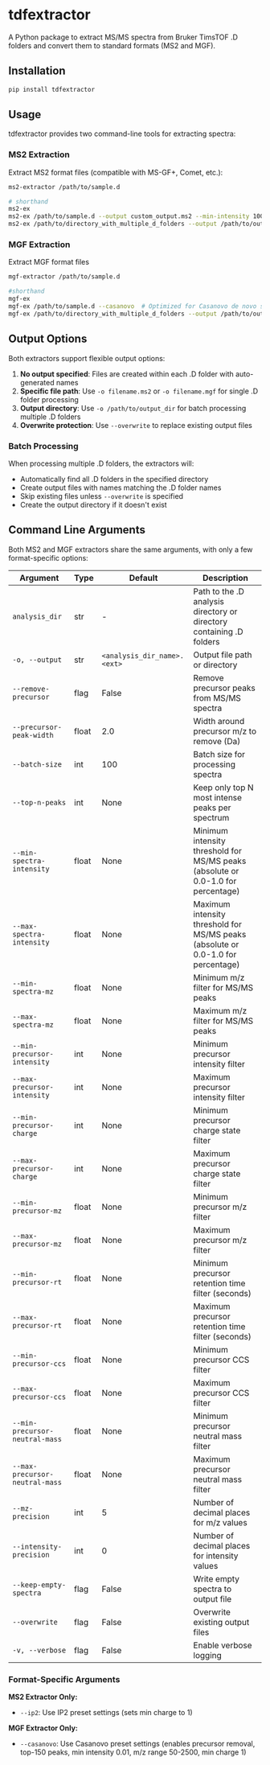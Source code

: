 # tdfextractor

A Python package to extract MS/MS spectra from Bruker TimsTOF .D folders and convert them to standard formats (MS2 and MGF).

## Installation

```bash
pip install tdfextractor
```

## Usage

tdfextractor provides two command-line tools for extracting spectra:

### MS2 Extraction
Extract MS2 format files (compatible with MS-GF+, Comet, etc.):

```bash
ms2-extractor /path/to/sample.d

# shorthand
ms2-ex 
ms2-ex /path/to/sample.d --output custom_output.ms2 --min-intensity 100 --min-charge 2
ms2-ex /path/to/directory_with_multiple_d_folders --output /path/to/output_directory
```

### MGF Extraction  
Extract MGF format files

```bash
mgf-extractor /path/to/sample.d

#shorthand
mgf-ex
mgf-ex /path/to/sample.d --casanovo  # Optimized for Casanovo de novo sequencing
mgf-ex /path/to/directory_with_multiple_d_folders --output /path/to/output_directory
```

## Output Options

Both extractors support flexible output options:

1. **No output specified**: Files are created within each .D folder with auto-generated names
2. **Specific file path**: Use `-o filename.ms2` or `-o filename.mgf` for single .D folder processing
3. **Output directory**: Use `-o /path/to/output_dir` for batch processing multiple .D folders
4. **Overwrite protection**: Use `--overwrite` to replace existing output files

### Batch Processing

When processing multiple .D folders, the extractors will:
- Automatically find all .D folders in the specified directory
- Create output files with names matching the .D folder names
- Skip existing files unless `--overwrite` is specified
- Create the output directory if it doesn't exist

## Command Line Arguments

Both MS2 and MGF extractors share the same arguments, with only a few format-specific options:

| Argument | Type | Default | Description |
|----------|------|---------|-------------|
| `analysis_dir` | str | - | Path to the .D analysis directory or directory containing .D folders |
| `-o, --output` | str | `<analysis_dir_name>.<ext>` | Output file path or directory |
| `--remove-precursor` | flag | False | Remove precursor peaks from MS/MS spectra |
| `--precursor-peak-width` | float | 2.0 | Width around precursor m/z to remove (Da) |
| `--batch-size` | int | 100 | Batch size for processing spectra |
| `--top-n-peaks` | int | None | Keep only top N most intense peaks per spectrum |
| `--min-spectra-intensity` | float | None | Minimum intensity threshold for MS/MS peaks (absolute or 0.0-1.0 for percentage) |
| `--max-spectra-intensity` | float | None | Maximum intensity threshold for MS/MS peaks (absolute or 0.0-1.0 for percentage) |
| `--min-spectra-mz` | float | None | Minimum m/z filter for MS/MS peaks |
| `--max-spectra-mz` | float | None | Maximum m/z filter for MS/MS peaks |
| `--min-precursor-intensity` | int | None | Minimum precursor intensity filter |
| `--max-precursor-intensity` | int | None | Maximum precursor intensity filter |
| `--min-precursor-charge` | int | None | Minimum precursor charge state filter |
| `--max-precursor-charge` | int | None | Maximum precursor charge state filter |
| `--min-precursor-mz` | float | None | Minimum precursor m/z filter |
| `--max-precursor-mz` | float | None | Maximum precursor m/z filter |
| `--min-precursor-rt` | float | None | Minimum precursor retention time filter (seconds) |
| `--max-precursor-rt` | float | None | Maximum precursor retention time filter (seconds) |
| `--min-precursor-ccs` | float | None | Minimum precursor CCS filter |
| `--max-precursor-ccs` | float | None | Maximum precursor CCS filter |
| `--min-precursor-neutral-mass` | float | None | Minimum precursor neutral mass filter |
| `--max-precursor-neutral-mass` | float | None | Maximum precursor neutral mass filter |
| `--mz-precision` | int | 5 | Number of decimal places for m/z values |
| `--intensity-precision` | int | 0 | Number of decimal places for intensity values |
| `--keep-empty-spectra` | flag | False | Write empty spectra to output file |
| `--overwrite` | flag | False | Overwrite existing output files |
| `-v, --verbose` | flag | False | Enable verbose logging |

### Format-Specific Arguments

**MS2 Extractor Only:**
- `--ip2`: Use IP2 preset settings (sets min charge to 1)

**MGF Extractor Only:**
- `--casanovo`: Use Casanovo preset settings (enables precursor removal, top-150 peaks, min intensity 0.01, m/z range 50-2500, min charge 1)
